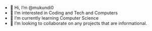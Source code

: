 - 👋 Hi, I’m @mukundi0
- 👀 I’m interested in Coding and Tech and Computers
- 🌱 I’m currently learning Computer Science
- 💞️ I’m looking to collaborate on any projects that are informational.


<!---
mukundi0/mukundi0 is a ✨ special ✨ repository because its `README.md` (this file) appears on your GitHub profile.
You can click the Preview link to take a look at your changes.
--->
